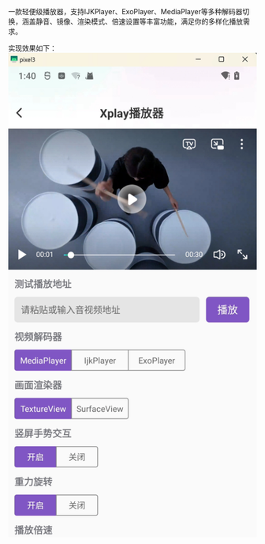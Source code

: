 一款轻便级播放器，支持IJKPlayer、ExoPlayer、MediaPlayer等多种解码器切换，涵盖静音、镜像、渲染模式、倍速设置等丰富功能，满足你的多样化播放需求。

实现效果如下：
![image](https://github.com/wangkangmao/Xplayer/blob/master/screenshots/player.png)
